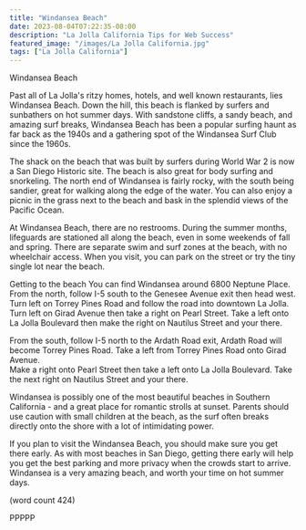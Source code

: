 ```yaml
---
title: "Windansea Beach"
date: 2023-08-04T07:22:35-08:00
description: "La Jolla California Tips for Web Success"
featured_image: "/images/La Jolla California.jpg"
tags: ["La Jolla California"]
---
```


Windansea Beach

Past all of La Jolla's ritzy homes, hotels, and well
known restaurants, lies Windansea Beach.  Down the 
hill, this beach is flanked by surfers and sunbathers
on hot summer days.  With sandstone cliffs, a sandy
beach, and amazing surf breaks, Windansea Beach has
been a popular surfing haunt as far back as the 1940s
and a gathering spot of the Windansea Surf Club since
the 1960s.

The shack on the beach that was built by surfers during
World War 2 is now a San Diego Historic site.  The
beach is also great for body surfing and snorkeling.
The north end of Windansea is fairly rocky, with the 
south being sandier, great for walking along the edge
of the water.  You can also enjoy a picnic in the
grass next to the beach and bask in the splendid views
of the Pacific Ocean.

At Windansea Beach, there are no restrooms.  During
the summer months, lifeguards are stationed all along
the beach, even in some weekends of fall and spring.
There are separate swim and surf zones at the beach,
with no wheelchair access.  When you visit, you can
park on the street or try the tiny single lot near
the beach.

Getting to the beach
You can find Windansea around 6800 Neptune Place.
From the north, follow I-5 south to the Genesee
Avenue exit then head west.  Turn left on Torrey Pines
Road and follow the road into downtown La Jolla.  
Turn left on Girad Avenue then take a right on Pearl
Street.  Take a left onto La Jolla Boulevard then
make the right on Nautilus Street and your there.

From the south, follow I-5 north to the Ardath Road
exit, Ardath Road will become Torrey Pines Road.  Take
a left from Torrey Pines Road onto Girad Avenue.  
Make a right onto Pearl Street then take a left onto
La Jolla Boulevard.  Take the next right on Nautilus
Street and your there.

Windansea is possibly one of the most beautiful 
beaches in Southern California - and a great place 
for romantic strolls at sunset.  Parents should
use caution with small children at the beach, as the
surf often breaks directly onto the shore with a 
lot of intimidating power.  

If you plan to visit the Windansea Beach, you should
make sure you get there early.  As with most beaches
in San Diego, getting there early will help you 
get the best parking and more privacy when the crowds
start to arrive.  Windansea is a very amazing beach,
and worth your time on hot summer days.

(word count 424)

PPPPP
